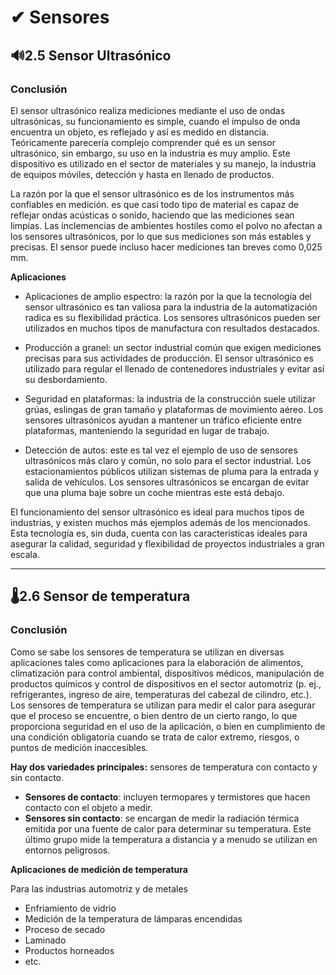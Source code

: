 # ✔ Sensores   

## 🔊2.5 Sensor Ultrasónico
### Conclusión

El sensor ultrasónico realiza mediciones mediante el uso de ondas ultrasónicas, su funcionamiento es simple, cuando el impulso de onda encuentra un objeto, es reflejado y así es medido en distancia. Teóricamente parecería complejo comprender qué es un sensor ultrasónico, sin embargo, su uso en la industria es muy amplio. Este dispositivo es utilizado en el sector de materiales y su manejo, la industria de equipos móviles, detección y hasta en llenado de productos.

La razón por la que el sensor ultrasónico es de los instrumentos más confiables en medición. es que casi todo tipo de material es capaz de reflejar ondas acústicas o sonido, haciendo que las mediciones sean limpias. Las inclemencias de ambientes hostiles como el polvo no afectan a los sensores ultrasónicos, por lo que sus mediciones son más estables y precisas. El sensor puede incluso hacer mediciones tan breves como 0,025 mm.

**Aplicaciones**
- Aplicaciones de amplio espectro: la razón por la que la tecnología del sensor ultrasónico es tan valiosa para la industria de la automatización radica es su flexibilidad práctica. Los sensores ultrasónicos pueden ser utilizados en muchos tipos de manufactura con resultados destacados.

- Producción a granel: un sector industrial común que exigen mediciones precisas para sus actividades de producción. El sensor ultrasónico es utilizado para regular el llenado de contenedores industriales y evitar así su desbordamiento.

- Seguridad en plataformas: la industria de la construcción suele utilizar grúas, eslingas de gran tamaño y plataformas de movimiento aéreo. Los sensores ultrasónicos ayudan a mantener un tráfico eficiente entre plataformas, manteniendo la seguridad en lugar de trabajo.

- Detección de autos: este es tal vez el ejemplo de uso de sensores ultrasónicos más claro y común, no solo para el sector industrial. Los estacionamientos públicos utilizan sistemas de pluma para la entrada y salida de vehículos. Los sensores ultrasónicos se encargan de evitar que una pluma baje sobre un coche mientras este está debajo.

El funcionamiento del sensor ultrasónico es ideal para muchos tipos de industrias, y existen muchos más ejemplos además de los mencionados. Esta tecnología es, sin duda, cuenta con las características ideales para asegurar la calidad, seguridad y flexibilidad de proyectos industriales a gran escala.

-----

##  🌡2.6 Sensor de temperatura
### Conclusión

 Como se sabe los sensores de temperatura se utilizan en diversas aplicaciones tales como aplicaciones para la elaboración de alimentos, climatización para control ambiental, dispositivos médicos, manipulación de productos químicos y control de dispositivos en el sector automotriz (p. ej., refrigerantes, ingreso de aire, temperaturas del cabezal de cilindro, etc.). Los sensores de temperatura se utilizan para medir el calor para asegurar que el proceso se encuentre, o bien dentro de un cierto rango, lo que proporciona seguridad en el uso de la aplicación, o bien en cumplimiento de una condición obligatoria cuando se trata de calor extremo, riesgos, o puntos de medición inaccesibles. 

**Hay dos variedades principales:** 
sensores de temperatura con contacto y sin contacto. 
- **Sensores de contacto**: incluyen termopares y termistores que hacen contacto con el objeto a medir.
- **Sensores sin contacto**: se encargan de medir la radiación térmica emitida por una fuente de calor para determinar su temperatura. Este último grupo mide la temperatura a distancia y a menudo se utilizan en entornos peligrosos. 

**Aplicaciones de medición de temperatura**

Para las industrias automotriz y de metales
- Enfriamiento de vidrio
- Medición de la temperatura de lámparas encendidas
- Proceso de secado
- Laminado
- Productos horneados
- etc.

